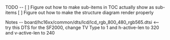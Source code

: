 TODO --
 [ ] Figure out how to make sub-items in TOC actually show as sub-items
 [ ] Figure out how to make the structure diagram render properly 

Notes --
board/hc16xx/common/dts/lcd/lcd_rgb_800_480_rgb565.dtsi <-- try this DTS for the SF2000, change TV Type to 1 and h-active-len to 320 and v-active-len to 240
